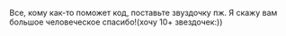 Все, кому как-то поможет код, поставьте звуздочку пж. Я скажу вам большое человеческое спасибо!(хочу 10+ звездочек:)) 
